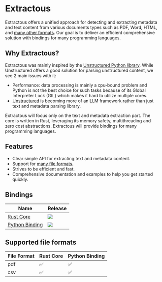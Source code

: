 # Extractous

Extractous offers a unified approach for detecting and extracting metadata and text content from various documents
types such as PDF, Word, HTML, and [many other formats](#supported-file-formats).
Our goal is to deliver an efficient comprehensive solution with bindings for many programming languages.

## Why Extractous?

Extractous was mainly inspired by the [Unstructured Python library](https://github.com/Unstructured-IO/unstructured).
While Unstructured offers a good solution for parsing unstructured content, we see 2 main issues with it:

* Performance: data processing is mainly a cpu-bound problem and Python is not the best choice for such tasks
  because of its Global Interpreter Lock (GIL) which makes it hard to utilize multiple cores.
* [Unstructured](https://github.com/Unstructured-IO/unstructured) is becoming more of an LLM framework rather than
  just text and metadata parsing library.

Extractous will focus only on the text and metadata extraction part. The core is written in Rust, leveraging its
memory safety, multithreading and zero cost abstractions. Extractous will provide bindings for many programming
languages.

## Features

* Clear simple API for extracting text and metadata content.
* Support for [many file formats](#supported-file-formats).
* Strives to be efficient and fast.
* Comprehensive documentation and examples to help you get started quickly.

## Bindings

| Name                                        | Release                                                                                |
|---------------------------------------------|----------------------------------------------------------------------------------------|
| [Rust Core](extractous/README.md)           | [![](https://img.shields.io/crates/v/extractous)](https://crates.io/crates/extractous) |
| [Python Binding](bindings/python/README.md) | [![](https://img.shields.io/pypi/v/extractous)](https://pypi.org/project/extractous/)  |

## Supported file formats

| File Format | Rust Core | Python Binding |
|-------------|-----------|----------------|
| pdf         | ✅         | ✅              |
| csv         | ✅         | ✅              |
